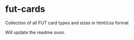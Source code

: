 # fut-cards
Collection of all FUT card types and sizes in html/css format

Will update the readme soon.
